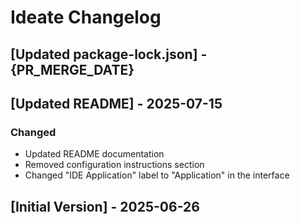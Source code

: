 # Ideate Changelog

## [Updated package-lock.json] - {PR_MERGE_DATE}

## [Updated README] - 2025-07-15

### Changed
- Updated README documentation
- Removed configuration instructions section
- Changed "IDE Application" label to "Application" in the interface

## [Initial Version] - 2025-06-26

